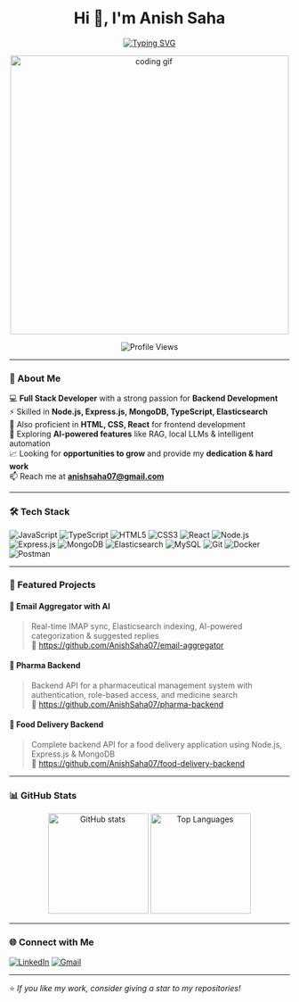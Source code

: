 <!-- Modern GitHub Profile README with Typing Animation & Contribution Snake -->

<h1 align="center">Hi 👋, I'm Anish Saha</h1>

<p align="center">
  <a href="https://git.io/typing-svg">
    <img src="https://readme-typing-svg.herokuapp.com?font=Fira+Code&size=22&pause=1000&color=36BCF7&center=true&vCenter=true&width=550&lines=Full+Stack+Developer;Passionate+in+Backend+Development;Looking+for+Opportunities+;To+Grow+And+ Learn" alt="Typing SVG" />
  </a>
</p>

<p align="center">
  <img src="https://media.giphy.com/media/qgQUggAC3Pfv687qPC/giphy.gif" alt="coding gif" width="500"/>
</p>

<p align="center">
  <img src="https://komarev.com/ghpvc/?username=AnishSaha07&label=Profile%20Views&color=0e75b6&style=flat" alt="Profile Views" />
</p>

---

### 🚀 About Me
💻 **Full Stack Developer** with a strong passion for **Backend Development**  
⚡ Skilled in **Node.js, Express.js, MongoDB, TypeScript, Elasticsearch**  
🌱 Also proficient in **HTML, CSS, React** for frontend development  
🤖 Exploring **AI-powered features** like RAG, local LLMs & intelligent automation  
📈 Looking for **opportunities to grow** and provide my **dedication & hard work**  
📫 Reach me at **anishsaha07@gmail.com**  

---

### 🛠️ Tech Stack
![JavaScript](https://img.shields.io/badge/-JavaScript-F7DF1E?logo=javascript&logoColor=black)
![TypeScript](https://img.shields.io/badge/-TypeScript-3178C6?logo=typescript&logoColor=white)
![HTML5](https://img.shields.io/badge/-HTML5-E34F26?logo=html5&logoColor=white)
![CSS3](https://img.shields.io/badge/-CSS3-1572B6?logo=css3&logoColor=white)
![React](https://img.shields.io/badge/-React-61DAFB?logo=react&logoColor=black)
![Node.js](https://img.shields.io/badge/-Node.js-339933?logo=node.js&logoColor=white)
![Express.js](https://img.shields.io/badge/-Express.js-000000?logo=express&logoColor=white)
![MongoDB](https://img.shields.io/badge/-MongoDB-47A248?logo=mongodb&logoColor=white)
![Elasticsearch](https://img.shields.io/badge/-Elasticsearch-005571?logo=elasticsearch&logoColor=white)
![MySQL](https://img.shields.io/badge/-MySQL-4479A1?logo=mysql&logoColor=white)
![Git](https://img.shields.io/badge/-Git-F05032?logo=git&logoColor=white)
![Docker](https://img.shields.io/badge/-Docker-2496ED?logo=docker&logoColor=white)
![Postman](https://img.shields.io/badge/-Postman-FF6C37?logo=postman&logoColor=white)

---

### 📌 Featured Projects
#### 📮 Email Aggregator with AI  
> Real-time IMAP sync, Elasticsearch indexing, AI-powered categorization & suggested replies  
🔗 https://github.com/AnishSaha07/email-aggregator

#### 💊 Pharma Backend  
> Backend API for a pharmaceutical management system with authentication, role-based access, and medicine search  
🔗 https://github.com/AnishSaha07/pharma-backend

#### 🍔 Food Delivery Backend  
> Complete backend API for a food delivery application using Node.js, Express.js & MongoDB  
🔗 https://github.com/AnishSaha07/food-delivery-backend

---

### 📊 GitHub Stats
<p align="center">
  <img height="180em" src="https://github-readme-stats.vercel.app/api?username=AnishSaha07&show_icons=true&theme=tokyonight" alt="GitHub stats"/>
  <img height="180em" src="https://github-readme-stats.vercel.app/api/top-langs/?username=AnishSaha07&layout=compact&theme=tokyonight" alt="Top Languages"/>
</p>

---


### 🌐 Connect with Me
[![LinkedIn](https://img.shields.io/badge/-LinkedIn-0077B5?logo=linkedin&logoColor=white)](https://linkedin.com/in/anishsaha07)
[![Gmail](https://img.shields.io/badge/-Gmail-D14836?logo=gmail&logoColor=white)](mailto:anishsaha07@gmail.com)

---

⭐ *If you like my work, consider giving a star to my repositories!*
